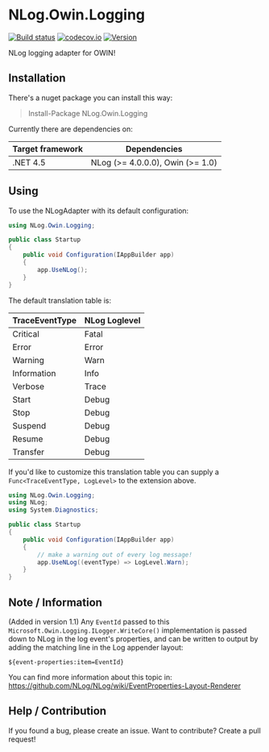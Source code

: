 # NLog.Owin.Logging

[![Build status](https://ci.appveyor.com/api/projects/status/25xa6el222x7fhwe/branch/master?svg=true)](https://ci.appveyor.com/project/nlog/nlog-owin-logging/branch/master)
[![codecov.io](https://codecov.io/github/NLog/NLog.Owin.Logging/coverage.svg?branch=master)](https://codecov.io/github/NLog/NLog.Owin.Logging?branch=master)
[![Version](https://badge.fury.io/nu/NLog.Owin.Logging.svg)](https://www.nuget.org/packages/NLog.Owin.Logging)

NLog logging adapter for OWIN!

## Installation

There's a nuget package you can install this way:

> Install-Package NLog.Owin.Logging

Currently there are dependencies on:

| Target framework | Dependencies |
|---|---|
| .NET 4.5 | NLog (>= 4.0.0.0), Owin (>= 1.0) |

## Using

To use the NLogAdapter with its default configuration:

```C#
using NLog.Owin.Logging;

public class Startup
{
	public void Configuration(IAppBuilder app)
	{
		app.UseNLog();
	}
}
```

The default translation table is:

| TraceEventType	| NLog Loglevel |
|-------------------|---------------|
| Critical			| Fatal			|
| Error				| Error 		|
| Warning			| Warn 			|
| Information		| Info 			|
| Verbose			| Trace 		|
| Start				| Debug 		|
| Stop				| Debug 		|
| Suspend			| Debug 		|
| Resume			| Debug 		|
| Transfer			| Debug 		|

If you'd like to customize this translation table you can supply a `Func<TraceEventType, LogLevel>` to the extension above.

```C#
using NLog.Owin.Logging;
using NLog;
using System.Diagnostics;

public class Startup
{
	public void Configuration(IAppBuilder app)
	{
		// make a warning out of every log message!
		app.UseNLog((eventType) => LogLevel.Warn);
	}
}
```

## Note / Information

(Added in version 1.1) 
Any `EventId` passed to this `Microsoft.Owin.Logging.ILogger.WriteCore()` implementation is passed down to NLog in the log event's properties, and can be written to output by adding the matching line in the Log appender layout:

```
${event-properties:item=EventId}
```

You can find more information about this topic in: https://github.com/NLog/NLog/wiki/EventProperties-Layout-Renderer

## Help / Contribution

If you found a bug, please create an issue. Want to contribute? Create a pull request!
